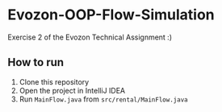 # Evozon-OOP-Flow-Simulation

Exercise 2 of the Evozon Technical Assignment :)

## How to run

1. Clone this repository
2. Open the project in IntelliJ IDEA
3. Run `MainFlow.java` from `src/rental/MainFlow.java`

